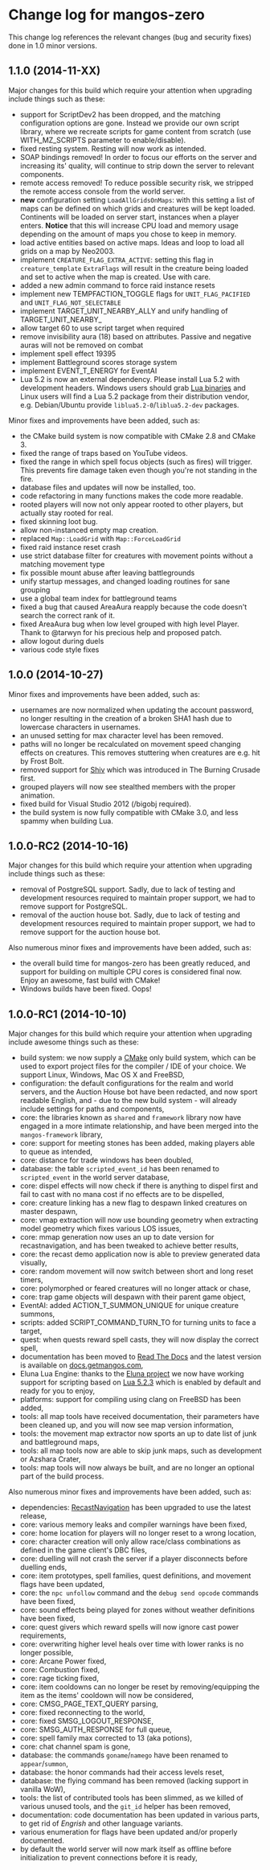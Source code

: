 Change log for mangos-zero
==========================

This change log references the relevant changes (bug and security fixes) done
in 1.0 minor versions.

## 1.1.0 (2014-11-XX)

Major changes for this build which require your attention when upgrading include
things such as these:

* support for ScriptDev2 has been dropped, and the matching configuration options
  are gone. Instead we provide our own script library, where we recreate scripts
  for game content from scratch (use WITH_MZ_SCRIPTS parameter to enable/disable).
* fixed resting system. Resting will now work as intended.
* SOAP bindings removed! In order to focus our efforts on the server and increasing
  its' quality, will continue to strip down the server to relevant components.
* remote access removed! To reduce possible security risk, we stripped the remote
  access console from the world server.
* **new** configuration setting `LoadAllGridsOnMaps`: with this setting a list of
  maps can be defined on which grids and creatures will be kept loaded. Continents
  will be loaded on server start, instances when a player enters. **Notice** that
  this will increase CPU load and memory usage depending on the amount of maps you
  chose to keep in memory.
* load active entities based on active maps. Ideas and loop to load all grids on
  a map by Neo2003.
* implement `CREATURE_FLAG_EXTRA_ACTIVE`: setting this flag in `creature_template`
  `ExtraFlags` will result in the creature being loaded and set to active when the
  map is created. Use with care.
* added a new admin command to force raid instance resets
* implement new TEMPFACTION_TOGGLE flags for `UNIT_FLAG_PACIFIED` and
  `UNIT_FLAG_NOT_SELECTABLE`
* implement TARGET_UNIT_NEARBY_ALLY and unify handling of TARGET_UNIT_NEARBY_
* allow target 60 to use script target when required
* remove invisibility aura (18) based on attributes. Passive and negative auras will
  not be removed on combat
* implement spell effect 19395
* implement Battleground scores storage system
* implement EVENT_T_ENERGY for EventAI
* Lua 5.2 is now an external dependency. Please install Lua 5.2 with development
  headers. Windows users should grab [Lua binaries](http://luabinaries.sourceforge.net/)
  and Linux users will find a Lua 5.2 package from their distribution vendor, e.g.
  Debian/Ubuntu provide `liblua5.2-0`/`liblua5.2-dev` packages.

Minor fixes and improvements have been added, such as:

* the CMake build system is now compatible with CMake 2.8 and CMake 3.
* fixed the range of traps based on YouTube videos.
* fixed the range in which spell focus objects (such as fires) will trigger.
  This prevents fire damage taken even though you're not standing in the fire.
* database files and updates will now be installed, too.
* code refactoring in many functions makes the code more readable.
* rooted players will now not only appear rooted to other players, but actually
  stay rooted for real.
* fixed skinning loot bug.
* allow non-instanced empty map creation.
* replaced `Map::LoadGrid` with `Map::ForceLoadGrid`
* fixed raid instance reset crash
* use strict database filter for creatures with movement points without a
  matching movement type
* fix possible mount abuse after leaving battlegrounds
* unify startup messages, and changed loading routines for sane
  grouping
* use a global team index for battleground teams
* fixed a bug that caused AreaAura reapply because the code doesn't search the
  correct rank of it.
* fixed AreaAura bug when low level grouped with high level Player. Thank to
  @tarwyn for his precious help and proposed patch.
* allow logout during duels
* various code style fixes

## 1.0.0 (2014-10-27)

Minor fixes and improvements have been added, such as:

* usernames are now normalized when updating the account password, no longer
  resulting in the creation of a broken SHA1 hash due to lowercase characters
  in usernames.
* an unused setting for max character level has been removed.
* paths will no longer be recalculated on movement speed changing effects on
  creatures. This removes stuttering when creatures are e.g. hit by Frost Bolt.
* removed support for [Shiv](http://wowpedia.org/Shiv) which was introduced
  in The Burning Crusade first.
* grouped players will now see stealthed members with the proper animation.
* fixed build for Visual Studio 2012 (/bigobj required).
* the build system is now fully compatible with CMake 3.0, and less spammy
  when building Lua.

## 1.0.0-RC2 (2014-10-16)

Major changes for this build which require your attention when upgrading include
things such as these:

* removal of PostgreSQL support. Sadly, due to lack of testing and development
  resources required to maintain proper support, we had to remove support for
  PostgreSQL.
* removal of the auction house bot. Sadly, due to lack of testing and development
  resources required to maintain proper support, we had to remove support for
  the auction house bot.

Also numerous minor fixes and improvements have been added, such as:

* the overall build time for mangos-zero has been greatly reduced, and support
  for building on multiple CPU cores is considered final now. Enjoy an awesome,
  fast build with CMake!
* Windows builds have been fixed. Oops!

## 1.0.0-RC1 (2014-10-10)

Major changes for this build which require your attention when upgrading include
awesome things such as these:

* build system: we now supply a [CMake](http://cmake.org/) only build system, which
  can be used to export project files for the compiler / IDE of your choice. We
  support Linux, Windows, Mac OS X and FreeBSD,
* configuration: the default configurations for the realm and world servers, and the
  Auction House bot have been redacted, and now sport readable English, and - due to
  the new build system - will already include settings for paths and components,
* core: the libraries known as `shared` and `framework` library now have engaged in
  a more intimate relationship, and have been merged into the `mangos-framework`
  library,
* core: support for meeting stones has been added, making players able to queue
  as intended,
* core: distance for trade windows has been doubled,
* database: the table `scripted_event_id` has been renamed to `scripted_event` in the
  world server database,
* core: dispel effects will now check if there is anything to dispel first and fail
  to cast with no mana cost if no effects are to be dispelled,
* core: creature linking has a new flag to despawn linked creatures on master
  despawn,
* core: vmap extraction will now use bounding geometry when extracting model
  geometry which fixes various LOS issues,
* core: mmap generation now uses an up to date version for recastnavigation, and
  has been tweaked to achieve better results,
* core: the recast demo application now is able to preview generated data
  visually,
* core: random movement will now switch between short and long reset timers,
* core: polymorphed or feared creatures will no longer attack or chase,
* core: trap game objects will despawn with their parent game object,
* EventAI: added ACTION_T_SUMMON_UNIQUE for unique creature summons,
* scripts: added SCRIPT_COMMAND_TURN_TO for turning units to face a target,
* quest: when quests reward spell casts, they will now display the correct spell,
* documentation has been moved to [Read The Docs](http://readthedocs.org/) and
  the latest version is available on [docs.getmangos.com](http://docs.getmangos.com),
* Eluna Lua Engine: thanks to the [Eluna project](https://github.com/ElunaLuaEngine)
  we now have working support for scripting based on [Lua 5.2.3](http://lua.org)
  which is enabled by default and ready for you to enjoy,
* platforms: support for compiling using clang on FreeBSD has been added,
* tools: all map tools have received documentation, their parameters have been
  cleaned up, and you will now see map version information,
* tools: the movement map extractor now sports an up to date list of junk and
  battleground maps,
* tools: all map tools now are able to skip junk maps, such as development or
  Azshara Crater,
* tools: map tools will now always be built, and are no longer an optional part
  of the build process.

Also numerous minor fixes and improvements have been added, such as:

* dependencies: [RecastNavigation](http://github.com/memononen/recastnavigation)
  has been upgraded to use the latest release,
* core: various memory leaks and compiler warnings have been fixed,
* core: home location for players will no longer reset to a wrong location,
* core: character creation will only allow race/class combinations as defined
  in the game client's DBC files,
* core: duelling will not crash the server if a player disconnects before
  duelling ends,
* core: item prototypes, spell families, quest definitions, and movement flags
  have been updated,
* core: the `npc unfollow` command and the `debug send opcode` commands have
  been fixed,
* core: sound effects being played for zones without weather definitions have been
  fixed,
* core: quest givers which reward spells will now ignore cast power requirements,
* core: overwriting higher level heals over time with lower ranks is no longer
  possible,
* core: Arcane Power fixed,
* core: Combustion fixed,
* core: rage ticking fixed,
* core: item cooldowns can no longer be reset by removing/equipping the item as
  the items' cooldown will now be considered,
* core: CMSG_PAGE_TEXT_QUERY parsing,
* core: fixed reconnecting to the world,
* core: fixed SMSG_LOGOUT_RESPONSE,
* core: SMSG_AUTH_RESPONSE for full queue,
* core: spell family max corrected to 13 (aka potions),
* core: chat channel spam is gone,
* database: the commands `goname`/`namego` have been renamed to `appear`/`summon`,
* database: the honor commands had their access levels reset,
* database: the flying command has been removed (lacking support in vanilla WoW),
* tools: the list of contributed tools has been slimmed, as we killed of
  various unused tools, and the `git_id` helper has been removed,
* documentation: code documentation has been updated in various parts, to get
  rid of *Engrish* and other language variants.
* various enumeration for flags have been updated and/or properly documented.
* by default the world server will now mark itself as offline before initialization
  to prevent connections before it is ready,
